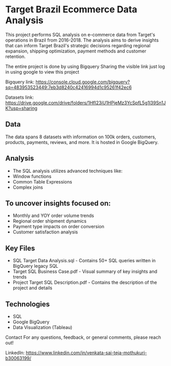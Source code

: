 # Target Brazil Ecommerce Data Analysis
This project performs SQL analysis on e-commerce data from Target's operations in Brazil from 2016-2018. The analysis aims to derive insights that can inform Target Brazil's strategic decisions regarding regional expansion, shipping optimization, payment methods and customer retention.

The entire project is done by using Bigquery 
Sharing the visible link just log in using google to view this project 

Bigquery link: https://console.cloud.google.com/bigquery?sq=483953523449:7eb3d8240c42416994d1c95261f42ec6

Datasets link: https://drive.google.com/drive/folders/1HfI23iU1HPjeMz3YcSpfL5g1l39Sn1JK?usp=sharing

## Data
The data spans 8 datasets with information on 100k orders, customers, products, payments, reviews, and more. It is hosted in Google BigQuery.

## Analysis
- The SQL analysis utilizes advanced techniques like:
- Window functions
- Common Table Expressions
- Complex joins

## To uncover insights focused on:
- Monthly and YOY order volume trends
- Regional order shipment dynamics
- Payment type impacts on order conversion
- Customer satisfaction analysis
  
## Key Files
- SQL Target Data Analysis.sql - Contains 50+ SQL queries written in BigQuery legacy SQL
- Target SQL Business Case.pdf - Visual summary of key insights and trends
- Project Target SQL Description.pdf - Contains the description of the project and details

## Technologies
- SQL
- Google BigQuery
- Data Visualization (Tableau)
  
Contact
For any questions, feedback, or general comments, please reach out!

LinkedIn: https://www.linkedin.com/in/venkata-sai-teja-mothukuri-b30063199/
